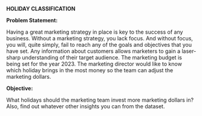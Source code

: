 **HOLIDAY CLASSIFICATION**

**Problem Statement:**

Having a great marketing strategy in place is key to the success of any business. Without a marketing strategy, you lack focus. And without focus, you will, quite simply, fail to reach any of the goals and objectives that you have set. Any information about customers allows marketers to gain a laser-sharp understanding of their target audience. The marketing budget is being set for the year 2023. The marketing director would like to know which holiday brings in the most money so the team can adjust the marketing dollars.

**Objective:**

What holidays should the marketing team invest more marketing dollars in? Also, find out whatever other insights you can from the dataset.
